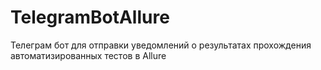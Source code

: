 # TelegramBotAllure
Телеграм бот для отправки уведомлений о результатах прохождения автоматизированных тестов в Allure
